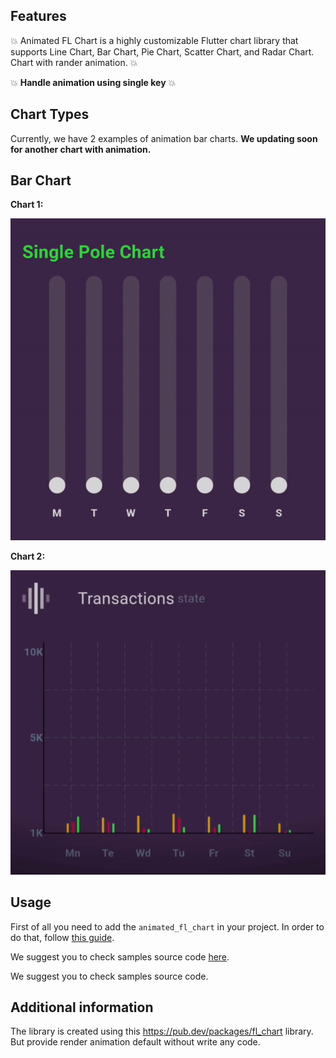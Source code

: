 ## Features

💥 Animated FL Chart is a highly customizable Flutter chart library that supports Line Chart, Bar Chart, Pie Chart, Scatter Chart, and Radar Chart. Chart with rander animation. 💥

💥 **Handle animation using single key** 💥

## Chart Types
 
Currently, we have 2 examples of animation bar charts. **We updating soon for another chart with animation.**

## Bar Chart

**Chart 1:**

![very good|312x197,10%](https://github.com/hardik6005/animated_fl_chart/blob/main/example/assets/gif/bar_chart_1.gif)

**Chart 2:**

![very good|312x197,10%](https://github.com/hardik6005/animated_fl_chart/blob/main/example/assets/gif/bar_chart_2.gif)


## Usage

First of all you need to add the `animated_fl_chart` in your project. In order to do that, follow [this guide](https://pub.dev/packages/animated_fl_chart).

We suggest you to check samples source code [here](https://github.com/hardik6005/animated_fl_chart).

We suggest you to check samples source code.

## Additional information

The library is created using this https://pub.dev/packages/fl_chart library. But provide render animation default without write any code.
